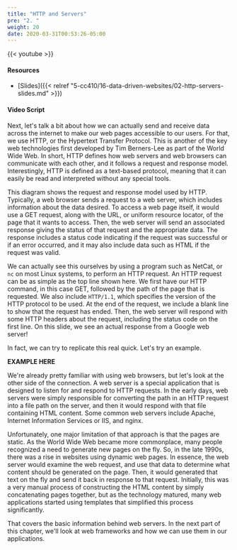 ```yaml
---
title: "HTTP and Servers"
pre: "2. "
weight: 20
date: 2020-03-31T00:53:26-05:00
---
```


{{< youtube >}}

#### Resources

* [Slides]({{< relref "5-cc410/16-data-driven-websites/02-http-servers-slides.md" >}})

#### Video Script

Next, let's talk a bit about how we can actually send and receive data across the internet to make our web pages accessible to our users. For that, we use HTTP, or the Hypertext Transfer Protocol. This is another of the key web technologies first developed by Tim Berners-Lee as part of the World Wide Web. In short, HTTP defines how web servers and web browsers can communicate with each other, and it follows a request and response model. Interestingly, HTTP is defined as a text-based protocol, meaning that it can easily be read and interpreted without any special tools. 

This diagram shows the request and response model used by HTTP. Typically, a web browser sends a request to a web server, which includes information about the data desired. To access a web page itself, it would use a GET request, along with the URL, or uniform resource locator, of the page that it wants to access. Then, the web server will send an associated response giving the status of that request and the appropriate data. The response includes a status code indicating if the request was successful or if an error occurred, and it may also include data such as HTML if the request was valid. 

We can actually see this ourselves by using a program such as NetCat, or `nc` on most Linux systems, to perform an HTTP request. An HTTP request can be as simple as the top line shown here. We first have our HTTP command, in this case GET, followed by the path of the page that is requested. We also include `HTTP/1.1`, which specifies the version of the HTTP protocol to be used. At the end of the request, we include a blank line to show that the request has ended. Then, the web server will respond with some HTTP headers about the request, including the status code on the first line. On this slide, we see an actual response from a Google web server!

In fact, we can try to replicate this real quick. Let's try an example. 

**EXAMPLE HERE**

We're already pretty familiar with using web browsers, but let's look at the other side of the connection. A web server is a special application that is designed to listen for and respond to HTTP requests. In the early days, web servers were simply responsible for converting the path in an HTTP request into a file path on the server, and then it would respond with that file containing HTML content. Some common web servers include Apache, Internet Information Services or IIS, and nginx.

Unfortunately, one major limitation of that approach is that the pages are static. As the World Wide Web became more commonplace, many people recognized a need to generate new pages on the fly. So, in the late 1990s, there was a rise in websites using dynamic web pages. In essence, the web server would examine the web request, and use that data to determine what content should be generated on the page. Then, it would generated that text on the fly and send it back in response to that request. Initially, this was a very manual process of constructing the HTML content by simply concatenating pages together, but as the technology matured, many web applications started using templates that simplified this process significantly. 

That covers the basic information behind web servers. In the next part of this chapter, we'll look at web frameworks and how we can use them in our applications.



